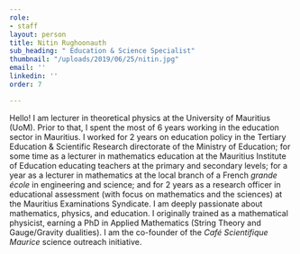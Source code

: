 ```yaml
---
role:
- staff
layout: person
title: Nitin Rughoonauth
sub_heading: " Education & Science Specialist"
thumbnail: "/uploads/2019/06/25/nitin.jpg"
email: ''
linkedin: ''
order: 7

---
```

Hello! I am lecturer in theoretical physics at the University of Mauritius (UoM). Prior to that, I spent the most of 6 years working in the education sector in Mauritius. I worked for 2 years on education policy in the Tertiary Education & Scientific Research directorate of the Ministry of Education; for some time as a lecturer in mathematics education at the Mauritius Institute of Education educating teachers at the primary and secondary levels; for a year as a lecturer in mathematics at the local branch of a French _grande école_ in engineering and science; and for 2 years as a research officer in educational assessment (with focus on mathematics and the sciences) at the Mauritius Examinations Syndicate. I am deeply passionate about mathematics, physics, and education. I originally trained as a mathematical physicist, earning a PhD in Applied Mathematics (String Theory and Gauge/Gravity dualities). I am the co-founder of the _Café Scientifique Maurice_ science outreach initiative.